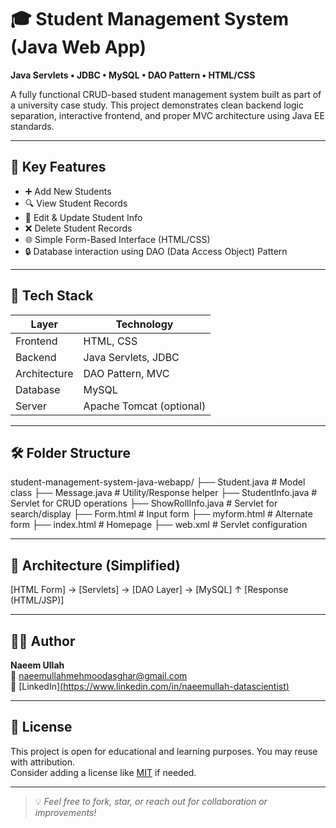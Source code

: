 # 🎓 Student Management System (Java Web App)
**Java Servlets • JDBC • MySQL • DAO Pattern • HTML/CSS**

A fully functional CRUD-based student management system built as part of a university case study. This project demonstrates clean backend logic separation, interactive frontend, and proper MVC architecture using Java EE standards.

---

## 📌 Key Features

- ➕ Add New Students  
- 🔍 View Student Records  
- 📝 Edit & Update Student Info  
- ❌ Delete Student Records  
- 🌐 Simple Form-Based Interface (HTML/CSS)  
- 🔒 Database interaction using DAO (Data Access Object) Pattern

---

## 🧠 Tech Stack

| Layer        | Technology            |
|--------------|------------------------|
| Frontend     | HTML, CSS              |
| Backend      | Java Servlets, JDBC    |
| Architecture | DAO Pattern, MVC       |
| Database     | MySQL                  |
| Server       | Apache Tomcat (optional)

---

## 🛠️ Folder Structure

student-management-system-java-webapp/
├── Student.java # Model class
├── Message.java # Utility/Response helper
├── StudentInfo.java # Servlet for CRUD operations
├── ShowRollInfo.java # Servlet for search/display
├── Form.html # Input form
├── myform.html # Alternate form
├── index.html # Homepage
├── web.xml # Servlet configuration

---

## 📐 Architecture (Simplified)

[HTML Form] → [Servlets] → [DAO Layer] → [MySQL]
↑
[Response (HTML/JSP)]


---

## 🧑‍💻 Author

**Naeem Ullah**  
📧 naeemullahmehmoodasghar@gmail.com  
🔗 [LinkedIn][(https://www.linkedin.com/in/naeemullah-datascientist)](https://www.linkedin.com/in/naeem-ullah-331883244/)  


---

## 📝 License

This project is open for educational and learning purposes. You may reuse with attribution.  
Consider adding a license like [MIT](https://choosealicense.com/licenses/mit/) if needed.

---

> 💡 *Feel free to fork, star, or reach out for collaboration or improvements!*

